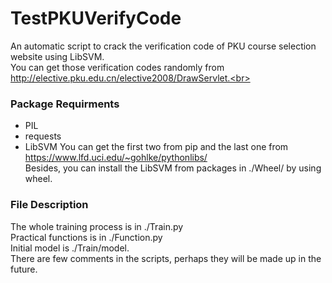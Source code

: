 # TestPKUVerifyCode
An automatic script to crack the verification code of PKU course selection website using LibSVM.<br>
You can get those verification codes randomly from http://elective.pku.edu.cn/elective2008/DrawServlet.<br>
### Package Requirments
* PIL
* requests
* LibSVM
You can get the first two from pip and the last one from https://www.lfd.uci.edu/~gohlke/pythonlibs/<br>
Besides, you can install the LibSVM from packages in ./Wheel/ by using wheel.<br>
### File Description
The whole training process is in ./Train.py<br>
Practical functions is in ./Function.py<br>
Initial model is ./Train/model.<br>
There are few comments in the scripts, perhaps they will be made up in the future.<br>